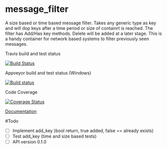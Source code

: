# message_filter 

A size based or time based message filter. Takes any generic type as key and will dop keys after a time period or size of containrt is reached. The filter has Add/Has key methods. Delete will be added at a later stage. This is a handy container for network based systems to filter previously seen messages.

Travis build and test status

[![Build Status](https://travis-ci.org/dirvine/message_filter.svg?branch=master)](https://travis-ci.org/dirvine/message_filter)


Appveyor build and test status (Windows)

[![Build status](https://ci.appveyor.com/api/projects/status/jsuo65sa631h0kav?svg=true)](https://ci.appveyor.com/project/dirvine/message_filter)

Code Coverage

[![Coverage Status](https://coveralls.io/repos/dirvine/message_filter/badge.svg)](https://coveralls.io/r/dirvine/message_filter)


[Documentation](http://dirvine.github.io/message_filter/)

#Todo
- [ ] Implement add_key )bool return, true added, false == already exists)
- [ ] Test add_key (time and size based tests)
- [ ] API version 0.1.0
